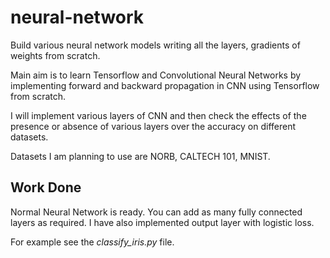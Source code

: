 # neural-network
Build various neural network models writing all the layers, gradients of weights from scratch.

Main aim is to learn Tensorflow and Convolutional Neural Networks by implementing forward and backward propagation in CNN using Tensorflow from scratch.

I will implement various layers of CNN and then check the effects of the presence or absence of various layers over the accuracy on different datasets.

Datasets I am planning to use are NORB, CALTECH 101, MNIST.

## Work Done

Normal Neural Network is ready. You can add as many fully connected layers as required. I have also implemented output layer with logistic loss.

For example see the *classify_iris.py* file.

